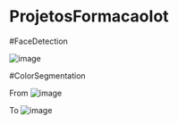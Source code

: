 # ProjetosFormacaoIot

#FaceDetection

![image](https://user-images.githubusercontent.com/22533625/217662509-8b55295c-1014-4664-880f-7a402815b9c4.png)

#ColorSegmentation

From
![image](https://user-images.githubusercontent.com/22533625/217662570-ebd1eee3-2aa5-4811-bad7-f960868aaad0.png)

To
![image](https://user-images.githubusercontent.com/22533625/217662615-aa0f200e-8bd9-4dc5-8de0-9bfbdd3fef36.png)

